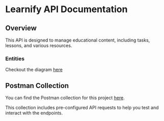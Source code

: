 # Learnify API Documentation

## Overview

This API is designed to manage educational content, including tasks, lessons, and various resources.

### Entities

Checkout the diagram [here](/_docs/learnifyAPI.drawio.png)

## Postman Collection

You can find the Postman collection for this project [here](/_docs/LearnifyAPI.postman_collection.json).

This collection includes pre-configured API requests to help you test and interact with the endpoints.
